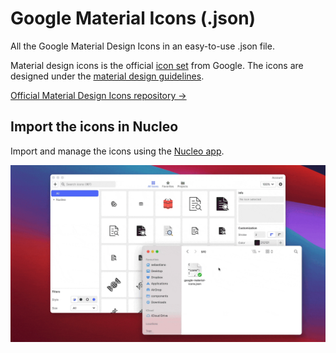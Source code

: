 # Google Material Icons (.json)

All the Google Material Design Icons in an easy-to-use .json file.

Material design icons is the official [icon set](https://material.io/design/iconography/system-icons.html) from Google. The icons are designed under the [material design guidelines](https://material.io/design).

[Official Material Design Icons repository →](https://github.com/google/material-design-icons)

## Import the icons in Nucleo

Import and manage the icons using the [Nucleo app](https://nucleoapp.com/).

![How to import the Material Icons in Nucleo](google-material-icons-import.gif)